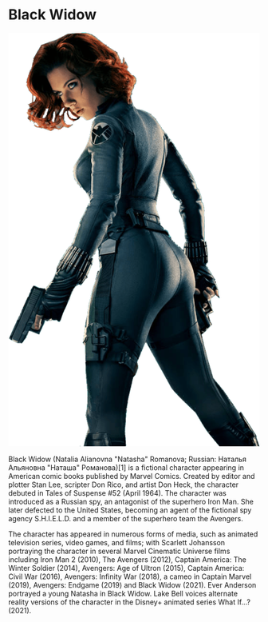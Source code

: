 # Black Widow
![Natasha should be here](..\static\images\blackwidow.png)

Black Widow (Natalia Alianovna "Natasha" Romanova; Russian: Наталья Альяновна "Наташа" Романова)[1] is a fictional character appearing in American comic books published by Marvel Comics. Created by editor and plotter Stan Lee, scripter Don Rico, and artist Don Heck, the character debuted in Tales of Suspense #52 (April 1964). The character was introduced as a Russian spy, an antagonist of the superhero Iron Man. She later defected to the United States, becoming an agent of the fictional spy agency S.H.I.E.L.D. and a member of the superhero team the Avengers.

The character has appeared in numerous forms of media, such as animated television series, video games, and films; with Scarlett Johansson portraying the character in several Marvel Cinematic Universe films including Iron Man 2 (2010), The Avengers (2012), Captain America: The Winter Soldier (2014), Avengers: Age of Ultron (2015), Captain America: Civil War (2016), Avengers: Infinity War (2018), a cameo in Captain Marvel (2019), Avengers: Endgame (2019) and Black Widow (2021). Ever Anderson portrayed a young Natasha in Black Widow. Lake Bell voices alternate reality versions of the character in the Disney+ animated series What If...? (2021).
